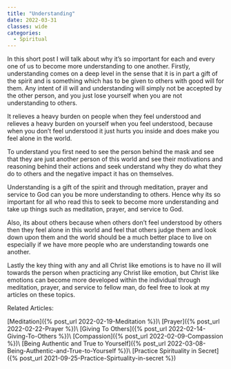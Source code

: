 ```yaml
---
title: "Understanding"
date: 2022-03-31
classes: wide
categories:
  - Spiritual
---
```


In this short post I will talk about why it’s so important for each and every one of us to become more understanding to one another. Firstly, understanding comes on a deep level in the sense that it is in part a gift of the spirit and is something which has to be given to others with good will for them. Any intent of ill will and understanding will simply not be accepted by the other person, and you just lose yourself when you are not understanding to others. 

It relieves a heavy burden on people when they feel understood and relieves a heavy burden on yourself when you feel understood, because when you don’t feel understood it just hurts you inside and does make you feel alone in the world.

To understand you first need to see the person behind the mask and see that they are just another person of this world and see their motivations and reasoning behind their actions and seek understand why they do what they do to others and the negative impact it has on themselves. 

Understanding is a gift of the spirit and through meditation, prayer and service to God can you be more understanding to others. Hence why its so important for all who read this to seek to become more understanding and take up things such as meditation, prayer, and service to God.

Also, its about others because when others don’t feel understood by others then they feel alone in this world and feel that others judge them and look down upon them and the world should be a much better place to live on especially if we have more people who are understanding towards one another.

Lastly the key thing with any and all Christ like emotions is to have no ill will towards the person when practicing any Christ like emotion, but Christ like emotions can become more developed within the individual through meditation, prayer, and service to fellow man, do feel free to look at my articles on these topics.

Related Articles:

[Meditation]({% post_url 2022-02-19-Meditation %})\\
[Prayer]({% post_url 2022-02-22-Prayer %})\\
[Giving To Others]({% post_url 2022-02-14-Giving-To-Others %})\\
[Compassion]({% post_url 2022-02-09-Compassion %})\\
[Being Authentic and True to Yourself]({% post_url 2022-03-08-Being-Authentic-and-True-to-Yourself %})\\
[Practice Spirituality in Secret]({% post_url 2021-09-25-Practice-Spirtuality-in-secret %})
